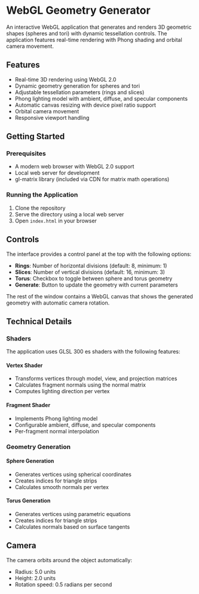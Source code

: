 # WebGL Geometry Generator

An interactive WebGL application that generates and renders 3D geometric shapes (spheres and tori) with dynamic tessellation controls. The application features real-time rendering with Phong shading and orbital camera movement.

## Features

- Real-time 3D rendering using WebGL 2.0
- Dynamic geometry generation for spheres and tori
- Adjustable tessellation parameters (rings and slices)
- Phong lighting model with ambient, diffuse, and specular components
- Automatic canvas resizing with device pixel ratio support
- Orbital camera movement
- Responsive viewport handling

## Getting Started

### Prerequisites

- A modern web browser with WebGL 2.0 support
- Local web server for development
- gl-matrix library (included via CDN for matrix math operations)

### Running the Application

1. Clone the repository
2. Serve the directory using a local web server
3. Open `index.html` in your browser

## Controls

The interface provides a control panel at the top with the following options:

- **Rings**: Number of horizontal divisions (default: 8, minimum: 1)
- **Slices**: Number of vertical divisions (default: 16, minimum: 3)
- **Torus**: Checkbox to toggle between sphere and torus geometry
- **Generate**: Button to update the geometry with current parameters

The rest of the window contains a WebGL canvas that shows the generated geometry with automatic camera rotation.

## Technical Details

### Shaders

The application uses GLSL 300 es shaders with the following features:

#### Vertex Shader
- Transforms vertices through model, view, and projection matrices
- Calculates fragment normals using the normal matrix
- Computes lighting direction per vertex

#### Fragment Shader
- Implements Phong lighting model
- Configurable ambient, diffuse, and specular components
- Per-fragment normal interpolation

### Geometry Generation

#### Sphere Generation
- Generates vertices using spherical coordinates
- Creates indices for triangle strips
- Calculates smooth normals per vertex

#### Torus Generation
- Generates vertices using parametric equations
- Creates indices for triangle strips
- Calculates normals based on surface tangents

## Camera

The camera orbits around the object automatically:
- Radius: 5.0 units
- Height: 2.0 units
- Rotation speed: 0.5 radians per second
